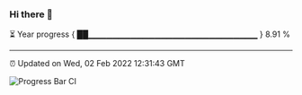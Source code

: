 ### Hi there 👋

⏳ Year progress { ██▁▁▁▁▁▁▁▁▁▁▁▁▁▁▁▁▁▁▁▁▁▁▁▁▁▁▁▁ } 8.91 %

---

⏰ Updated on Wed, 02 Feb 2022 12:31:43 GMT

![Progress Bar CI](https://github.com/ZhaoGui/ZhaoGui/workflows/Progress%20Bar%20CI/badge.svg)
